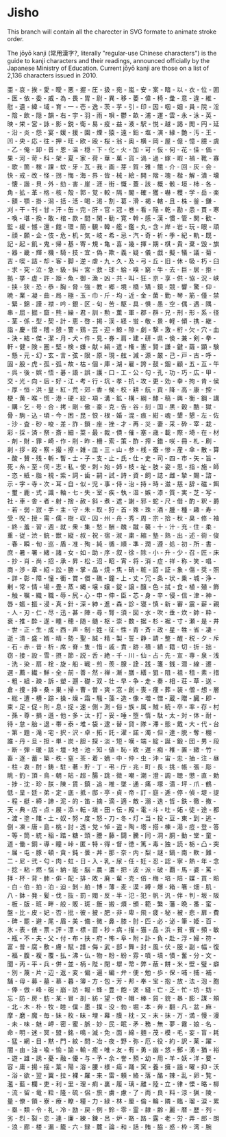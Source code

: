 # Jisho

This branch will contain all the charecter in SVG formate to animate stroke order.


The jōyō kanji (常用漢字?, literally "regular-use Chinese characters") is the guide to kanji characters and their readings, announced officially by the Japanese Ministry of Education. Current jōyō kanji are those on a list of 2,136 characters issued in 2010. 



亜 - 哀 - 挨 - 愛 - 曖 - 悪 - 握 - 圧 - 扱 - 宛 - 嵐 - 安 - 案 - 暗 - 以 - 衣 - 位 - 囲 - 医 - 依 - 委 - 威 - 為 - 畏 - 胃 - 尉 - 異 - 移 - 萎 - 偉 - 椅 - 彙 - 意 - 違 - 維 - 慰 - 遺 - 緯 - 域 - 育 - 一 - 壱 - 逸 - 茨 - 芋 - 引 - 印 - 因 - 咽 - 姻 - 員 - 院 - 淫 - 陰 - 飲 - 隠 - 韻 - 右 - 宇 - 羽 - 雨 - 唄 - 鬱 - 畝 - 浦 - 運 - 雲 - 永 - 泳 - 英 - 映 - 栄 - 営 - 詠 - 影 - 鋭 - 衛 - 易 - 疫 - 益 - 液 - 駅 - 悦 - 越 - 謁 - 閲 - 円 - 延 - 沿 - 炎 - 怨 - 宴 - 媛 - 援 - 園 - 煙 - 猿 - 遠 - 鉛 - 塩 - 演 - 縁 - 艶 - 汚 - 王 - 凹 - 央 - 応 - 往 - 押 - 旺 - 欧 - 殴 - 桜 - 翁 - 奥 - 横 - 岡 - 屋 - 億 - 憶 - 臆 - 虞 - 乙 - 俺 - 卸 - 音 - 恩 - 温 - 穏 - 下 - 化 - 火 - 加 - 可 - 仮 - 何 - 花 - 佳 - 価 - 果 - 河 - 苛 - 科 - 架 - 夏 - 家 - 荷 - 華 - 菓 - 貨 - 渦 - 過 - 嫁 - 暇 - 禍 - 靴 - 寡 - 歌 - 箇 - 稼 - 課 - 蚊 - 牙 - 瓦 - 我 - 画 - 芽 - 賀 - 雅 - 餓 - 介 - 回 - 灰 - 会 - 快 - 戒 - 改 - 怪 - 拐 - 悔 - 海 - 界 - 皆 - 械 - 絵 - 開 - 階 - 塊 - 楷 - 解 - 潰 - 壊 - 懐 - 諧 - 貝 - 外 - 劾 - 害 - 崖 - 涯 - 街 - 慨 - 蓋 - 該 - 概 - 骸 - 垣 - 柿 - 各 - 角 - 拡 - 革 - 格 - 核 - 殻 - 郭 - 覚 - 較 - 隔 - 閣 - 確 - 獲 - 嚇 - 穫 - 学 - 岳 - 楽 - 額 - 顎 - 掛 - 潟 - 括 - 活 - 喝 - 渇 - 割 - 葛 - 滑 - 褐 - 轄 - 且 - 株 - 釜 - 鎌 - 刈 - 干 - 刊 - 甘 - 汗 - 缶 - 完 - 肝 - 官 - 冠 - 巻 - 看 - 陥 - 乾 - 勘 - 患 - 貫 - 寒 - 喚 - 堪 - 換 - 敢 - 棺 - 款 - 間 - 閑 - 勧 - 寛 - 幹 - 感 - 漢 - 慣 - 管 - 関 - 歓 - 監 - 緩 - 憾 - 還 - 館 - 環 - 簡 - 観 - 韓 - 艦 - 鑑 - 丸 - 含 - 岸 - 岩 - 玩 - 眼 - 頑 - 顔 - 願 - 企 - 伎 - 危 - 机 - 気 - 岐 - 希 - 忌 - 汽 - 奇 - 祈 - 季 - 紀 - 軌 - 既 - 記 - 起 - 飢 - 鬼 - 帰 - 基 - 寄 - 規 - 亀 - 喜 - 幾 - 揮 - 期 - 棋 - 貴 - 棄 - 毀 - 旗 - 器 - 畿 - 輝 - 機 - 騎 - 技 - 宜 - 偽 - 欺 - 義 - 疑 - 儀 - 戯 - 擬 - 犠 - 議 - 菊 - 吉 - 喫 - 詰 - 却 - 客 - 脚 - 逆 - 虐 - 九 - 久 - 及 - 弓 - 丘 - 旧 - 休 - 吸 - 朽 - 臼 - 求 - 究 - 泣 - 急 - 級 - 糾 - 宮 - 救 - 球 - 給 - 嗅 - 窮 - 牛 - 去 - 巨 - 居 - 拒 - 拠 - 挙 - 虚 - 許 - 距 - 魚 - 御 - 漁 - 凶 - 共 - 叫 - 狂 - 京 - 享 - 供 - 協 - 況 - 峡 - 挟 - 狭 - 恐 - 恭 - 胸 - 脅 - 強 - 教 - 郷 - 境 - 橋 - 矯 - 鏡 - 競 - 響 - 驚 - 仰 - 暁 - 業 - 凝 - 曲 - 局 - 極 - 玉 - 巾 - 斤 - 均 - 近 - 金 - 菌 - 勤 - 琴 - 筋 - 僅 - 禁 - 緊 - 錦 - 謹 - 襟 - 吟 - 銀 - 区 - 句 - 苦 - 駆 - 具 - 惧 - 愚 - 空 - 偶 - 遇 - 隅 - 串 - 屈 - 掘 - 窟 - 熊 - 繰 - 君 - 訓 - 勲 - 薫 - 軍 - 郡 - 群 - 兄 - 刑 - 形 - 系 - 径 - 茎 - 係 - 型 - 契 - 計 - 恵 - 啓 - 掲 - 渓 - 経 - 蛍 - 敬 - 景 - 軽 - 傾 - 携 - 継 - 詣 - 慶 - 憬 - 稽 - 憩 - 警 - 鶏 - 芸 - 迎 - 鯨 - 隙 - 劇 - 撃 - 激 - 桁 - 欠 - 穴 - 血 - 決 - 結 - 傑 - 潔 - 月 - 犬 - 件 - 見 - 券 - 肩 - 建 - 研 - 県 - 倹 - 兼 - 剣 - 拳 - 軒 - 健 - 険 - 圏 - 堅 - 検 - 嫌 - 献 - 絹 - 遣 - 権 - 憲 - 賢 - 謙 - 鍵 - 繭 - 顕 - 験 - 懸 - 元 - 幻 - 玄 - 言 - 弦 - 限 - 原 - 現 - 舷 - 減 - 源 - 厳 - 己 - 戸 - 古 - 呼 - 固 - 股 - 虎 - 孤 - 弧 - 故 - 枯 - 個 - 庫 - 湖 - 雇 - 誇 - 鼓 - 錮 - 顧 - 五 - 互 - 午 - 呉 - 後 - 娯 - 悟 - 碁 - 語 - 誤 - 護 - 口 - 工 - 公 - 勾 - 孔 - 功 - 巧 - 広 - 甲 - 交 - 光 - 向 - 后 - 好 - 江 - 考 - 行 - 坑 - 孝 - 抗 - 攻 - 更 - 効 - 幸 - 拘 - 肯 - 侯 - 厚 - 恒 - 洪 - 皇 - 紅 - 荒 - 郊 - 香 - 候 - 校 - 耕 - 航 - 貢 - 降 - 高 - 康 - 控 - 梗 - 黄 - 喉 - 慌 - 港 - 硬 - 絞 - 項 - 溝 - 鉱 - 構 - 綱 - 酵 - 稿 - 興 - 衡 - 鋼 - 講 - 購 - 乞 - 号 - 合 - 拷 - 剛 - 傲 - 豪 - 克 - 告 - 谷 - 刻 - 国 - 黒 - 穀 - 酷 - 獄 - 骨 - 駒 - 込 - 頃 - 今 - 困 - 昆 - 恨 - 根 - 婚 - 混 - 痕 - 紺 - 魂 - 墾 - 懇 - 左 - 佐 - 沙 - 査 - 砂 - 唆 - 差 - 詐 - 鎖 - 座 - 挫 - 才 - 再 - 災 - 妻 - 采 - 砕 - 宰 - 栽 - 彩 - 採 - 済 - 祭 - 斎 - 細 - 菜 - 最 - 裁 - 債 - 催 - 塞 - 歳 - 載 - 際 - 埼 - 在 - 材 - 剤 - 財 - 罪 - 崎 - 作 - 削 - 昨 - 柵 - 索 - 策 - 酢 - 搾 - 錯 - 咲 - 冊 - 札 - 刷 - 刹 - 拶 - 殺 - 察 - 撮 - 擦 - 雑 - 皿 - 三 - 山 - 参 - 桟 - 蚕 - 惨 - 産 - 傘 - 散 - 算 - 酸 - 賛 - 残 - 斬 - 暫 - 士 - 子 - 支 - 止 - 氏 - 仕 - 史 - 司 - 四 - 市 - 矢 - 旨 - 死 - 糸 - 至 - 伺 - 志 - 私 - 使 - 刺 - 始 - 姉 - 枝 - 祉 - 肢 - 姿 - 思 - 指 - 施 - 師 - 恣 - 紙 - 脂 - 視 - 紫 - 詞 - 歯 - 嗣 - 試 - 詩 - 資 - 飼 - 誌 - 雌 - 摯 - 賜 - 諮 - 示 - 字 - 寺 - 次 - 耳 - 自 - 似 - 児 - 事 - 侍 - 治 - 持 - 時 - 滋 - 慈 - 辞 - 磁 - 餌 - 璽 - 鹿 - 式 - 識 - 軸 - 七 - 失 - 室 - 疾 - 執 - 湿 - 嫉 - 漆 - 質 - 実 - 芝 - 写 - 社 - 車 - 舎 - 者 - 射 - 捨 - 赦 - 斜 - 煮 - 遮 - 謝 - 邪 - 蛇 - 尺 - 借 - 酌 - 釈 - 爵 - 若 - 弱 - 寂 - 手 - 主 - 守 - 朱 - 取 - 狩 - 首 - 殊 - 珠 - 酒 - 腫 - 種 - 趣 - 寿 - 受 - 呪 - 授 - 需 - 儒 - 樹 - 収 - 囚 - 州 - 舟 - 秀 - 周 - 宗 - 拾 - 秋 - 臭 - 修 - 袖 - 終 - 羞 - 習 - 週 - 就 - 衆 - 集 - 愁 - 酬 - 醜 - 蹴 - 襲 - 十 - 汁 - 充 - 住 - 柔 - 重 - 従 - 渋 - 銃 - 獣 - 縦 - 叔 - 祝 - 宿 - 淑 - 粛 - 縮 - 塾 - 熟 - 出 - 述 - 術 - 俊 - 春 - 瞬 - 旬 - 巡 - 盾 - 准 - 殉 - 純 - 循 - 順 - 準 - 潤 - 遵 - 処 - 初 - 所 - 書 - 庶 - 暑 - 署 - 緒 - 諸 - 女 - 如 - 助 - 序 - 叙 - 徐 - 除 - 小 - 升 - 少 - 召 - 匠 - 床 - 抄 - 肖 - 尚 - 招 - 承 - 昇 - 松 - 沼 - 昭 - 宵 - 将 - 消 - 症 - 祥 - 称 - 笑 - 唱 - 商 - 渉 - 章 - 紹 - 訟 - 勝 - 掌 - 晶 - 焼 - 焦 - 硝 - 粧 - 詔 - 証 - 象 - 傷 - 奨 - 照 - 詳 - 彰 - 障 - 憧 - 衝 - 賞 - 償 - 礁 - 鐘 - 上 - 丈 - 冗 - 条 - 状 - 乗 - 城 - 浄 - 剰 - 常 - 情 - 場 - 畳 - 蒸 - 縄 - 壌 - 嬢 - 錠 - 譲 - 醸 - 色 - 拭 - 食 - 植 - 殖 - 飾 - 触 - 嘱 - 織 - 職 - 辱 - 尻 - 心 - 申 - 伸 - 臣 - 芯 - 身 - 辛 - 侵 - 信 - 津 - 神 - 唇 - 娠 - 振 - 浸 - 真 - 針 - 深 - 紳 - 進 - 森 - 診 - 寝 - 慎 - 新 - 審 - 震 - 薪 - 親 - 人 - 刃 - 仁 - 尽 - 迅 - 甚 - 陣 - 尋 - 腎 - 須 - 図 - 水 - 吹 - 垂 - 炊 - 帥 - 粋 - 衰 - 推 - 酔 - 遂 - 睡 - 穂 - 随 - 髄 - 枢 - 崇 - 数 - 据 - 杉 - 裾 - 寸 - 瀬 - 是 - 井 - 世 - 正 - 生 - 成 - 西 - 声 - 制 - 姓 - 征 - 性 - 青 - 斉 - 政 - 星 - 牲 - 省 - 凄 - 逝 - 清 - 盛 - 婿 - 晴 - 勢 - 聖 - 誠 - 精 - 製 - 誓 - 静 - 請 - 整 - 醒 - 税 - 夕 - 斥 - 石 - 赤 - 昔 - 析 - 席 - 脊 - 隻 - 惜 - 戚 - 責 - 跡 - 積 - 績 - 籍 - 切 - 折 - 拙 - 窃 - 接 - 設 - 雪 - 摂 - 節 - 説 - 舌 - 絶 - 千 - 川 - 仙 - 占 - 先 - 宣 - 専 - 泉 - 浅 - 洗 - 染 - 扇 - 栓 - 旋 - 船 - 戦 - 煎 - 羨 - 腺 - 詮 - 践 - 箋 - 銭 - 潜 - 線 - 遷 - 選 - 薦 - 繊 - 鮮 - 全 - 前 - 善 - 然 - 禅 - 漸 - 膳 - 繕 - 狙 - 阻 - 祖 - 租 - 素 - 措 - 粗 - 組 - 疎 - 訴 - 塑 - 遡 - 礎 - 双 - 壮 - 早 - 争 - 走 - 奏 - 相 - 荘 - 草 - 送 - 倉 - 捜 - 挿 - 桑 - 巣 - 掃 - 曹 - 曽 - 爽 - 窓 - 創 - 喪 - 痩 - 葬 - 装 - 僧 - 想 - 層 - 総 - 遭 - 槽 - 踪 - 操 - 燥 - 霜 - 騒 - 藻 - 造 - 像 - 増 - 憎 - 蔵 - 贈 - 臓 - 即 - 束 - 足 - 促 - 則 - 息 - 捉 - 速 - 側 - 測 - 俗 - 族 - 属 - 賊 - 続 - 卒 - 率 - 存 - 村 - 孫 - 尊 - 損 - 遜 - 他 - 多 - 汰 - 打 - 妥 - 唾 - 堕 - 惰 - 駄 - 太 - 対 - 体 - 耐 - 待 - 怠 - 胎 - 退 - 帯 - 泰 - 堆 - 袋 - 逮 - 替 - 貸 - 隊 - 滞 - 態 - 戴 - 大 - 代 - 台 - 第 - 題 - 滝 - 宅 - 択 - 沢 - 卓 - 拓 - 託 - 濯 - 諾 - 濁 - 但 - 達 - 脱 - 奪 - 棚 - 誰 - 丹 - 旦 - 担 - 単 - 炭 - 胆 - 探 - 淡 - 短 - 嘆 - 端 - 綻 - 誕 - 鍛 - 団 - 男 - 段 - 断 - 弾 - 暖 - 談 - 壇 - 地 - 池 - 知 - 値 - 恥 - 致 - 遅 - 痴 - 稚 - 置 - 緻 - 竹 - 畜 - 逐 - 蓄 - 築 - 秩 - 窒 - 茶 - 着 - 嫡 - 中 - 仲 - 虫 - 沖 - 宙 - 忠 - 抽 - 注 - 昼 - 柱 - 衷 - 酎 - 鋳 - 駐 - 著 - 貯 - 丁 - 弔 - 庁 - 兆 - 町 - 長 - 挑 - 帳 - 張 - 彫 - 眺 - 釣 - 頂 - 鳥 - 朝 - 貼 - 超 - 腸 - 跳 - 徴 - 嘲 - 潮 - 澄 - 調 - 聴 - 懲 - 直 - 勅 - 捗 - 沈 - 珍 - 朕 - 陳 - 賃 - 鎮 - 追 - 椎 - 墜 - 通 - 痛 - 塚 - 漬 - 坪 - 爪 - 鶴 - 低 - 呈 - 廷 - 弟 - 定 - 底 - 抵 - 邸 - 亭 - 貞 - 帝 - 訂 - 庭 - 逓 - 停 - 偵 - 堤 - 提 - 程 - 艇 - 締 - 諦 - 泥 - 的 - 笛 - 摘 - 滴 - 適 - 敵 - 溺 - 迭 - 哲 - 鉄 - 徹 - 撤 - 天 - 典 - 店 - 点 - 展 - 添 - 転 - 塡 - 田 - 伝 - 殿 - 電 - 斗 - 吐 - 妬 - 徒 - 途 - 都 - 渡 - 塗 - 賭 - 土 - 奴 - 努 - 度 - 怒 - 刀 - 冬 - 灯 - 当 - 投 - 豆 - 東 - 到 - 逃 - 倒 - 凍 - 唐 - 島 - 桃 - 討 - 透 - 党 - 悼 - 盗 - 陶 - 塔 - 搭 - 棟 - 湯 - 痘 - 登 - 答 - 等 - 筒 - 統 - 稲 - 踏 - 糖 - 頭 - 謄 - 藤 - 闘 - 騰 - 同 - 洞 - 胴 - 動 - 堂 - 童 - 道 - 働 - 銅 - 導 - 瞳 - 峠 - 匿 - 特 - 得 - 督 - 徳 - 篤 - 毒 - 独 - 読 - 栃 - 凸 - 突 - 届 - 屯 - 豚 - 頓 - 貪 - 鈍 - 曇 - 丼 - 那 - 奈 - 内 - 梨 - 謎 - 鍋 - 南 - 軟 - 難 - 二 - 尼 - 弐 - 匂 - 肉 - 虹 - 日 - 入 - 乳 - 尿 - 任 - 妊 - 忍 - 認 - 寧 - 熱 - 年 - 念 - 捻 - 粘 - 燃 - 悩 - 納 - 能 - 脳 - 農 - 濃 - 把 - 波 - 派 - 破 - 覇 - 馬 - 婆 - 罵 - 拝 - 杯 - 背 - 肺 - 俳 - 配 - 排 - 敗 - 廃 - 輩 - 売 - 倍 - 梅 - 培 - 陪 - 媒 - 買 - 賠 - 白 - 伯 - 拍 - 泊 - 迫 - 剝 - 舶 - 博 - 薄 - 麦 - 漠 - 縛 - 爆 - 箱 - 箸 - 畑 - 肌 - 八 - 鉢 - 発 - 髪 - 伐 - 抜 - 罰 - 閥 - 反 - 半 - 氾 - 犯 - 帆 - 汎 - 伴 - 判 - 坂 - 阪 - 板 - 版 - 班 - 畔 - 般 - 販 - 斑 - 飯 - 搬 - 煩 - 頒 - 範 - 繁 - 藩 - 晩 - 番 - 蛮 - 盤 - 比 - 皮 - 妃 - 否 - 批 - 彼 - 披 - 肥 - 非 - 卑 - 飛 - 疲 - 秘 - 被 - 悲 - 扉 - 費 - 碑 - 罷 - 避 - 尾 - 眉 - 美 - 備 - 微 - 鼻 - 膝 - 肘 - 匹 - 必 - 泌 - 筆 - 姫 - 百 - 氷 - 表 - 俵 - 票 - 評 - 漂 - 標 - 苗 - 秒 - 病 - 描 - 猫 - 品 - 浜 - 貧 - 賓 - 頻 - 敏 - 瓶 - 不 - 夫 - 父 - 付 - 布 - 扶 - 府 - 怖 - 阜 - 附 - 訃 - 負 - 赴 - 浮 - 婦 - 符 - 富 - 普 - 腐 - 敷 - 膚 - 賦 - 譜 - 侮 - 武 - 部 - 舞 - 封 - 風 - 伏 - 服 - 副 - 幅 - 復 - 福 - 腹 - 複 - 覆 - 払 - 沸 - 仏 - 物 - 粉 - 紛 - 雰 - 噴 - 墳 - 憤 - 奮 - 分 - 文 - 聞 - 丙 - 平 - 兵 - 併 - 並 - 柄 - 陛 - 閉 - 塀 - 幣 - 弊 - 蔽 - 餅 - 米 - 壁 - 璧 - 癖 - 別 - 蔑 - 片 - 辺 - 返 - 変 - 偏 - 遍 - 編 - 弁 - 便 - 勉 - 歩 - 保 - 哺 - 捕 - 補 - 舗 - 母 - 募 - 墓 - 慕 - 暮 - 簿 - 方 - 包 - 芳 - 邦 - 奉 - 宝 - 抱 - 放 - 法 - 泡 - 胞 - 俸 - 倣 - 峰 - 砲 - 崩 - 訪 - 報 - 蜂 - 豊 - 飽 - 褒 - 縫 - 亡 - 乏 - 忙 - 坊 - 妨 - 忘 - 防 - 房 - 肪 - 某 - 冒 - 剖 - 紡 - 望 - 傍 - 帽 - 棒 - 貿 - 貌 - 暴 - 膨 - 謀 - 頰 - 北 - 木 - 朴 - 牧 - 睦 - 僕 - 墨 - 撲 - 没 - 勃 - 堀 - 本 - 奔 - 翻 - 凡 - 盆 - 麻 - 摩 - 磨 - 魔 - 毎 - 妹 - 枚 - 昧 - 埋 - 幕 - 膜 - 枕 - 又 - 末 - 抹 - 万 - 満 - 慢 - 漫 - 未 - 味 - 魅 - 岬 - 密 - 蜜 - 脈 - 妙 - 民 - 眠 - 矛 - 務 - 無 - 夢 - 霧 - 娘 - 名 - 命 - 明 - 迷 - 冥 - 盟 - 銘 - 鳴 - 滅 - 免 - 面 - 綿 - 麺 - 茂 - 模 - 毛 - 妄 - 盲 - 耗 - 猛 - 網 - 目 - 黙 - 門 - 紋 - 問 - 冶 - 夜 - 野 - 弥 - 厄 - 役 - 約 - 訳 - 薬 - 躍 - 闇 - 由 - 油 - 喩 - 愉 - 諭 - 輸 - 癒 - 唯 - 友 - 有 - 勇 - 幽 - 悠 - 郵 - 湧 - 猶 - 裕 - 遊 - 雄 - 誘 - 憂 - 融 - 優 - 与 - 予 - 余 - 誉 - 預 - 幼 - 用 - 羊 - 妖 - 洋 - 要 - 容 - 庸 - 揚 - 揺 - 葉 - 陽 - 溶 - 腰 - 様 - 瘍 - 踊 - 窯 - 養 - 擁 - 謡 - 曜 - 抑 - 沃 - 浴 - 欲 - 翌 - 翼 - 拉 - 裸 - 羅 - 来 - 雷 - 頼 - 絡 - 落 - 酪 - 辣 - 乱 - 卵 - 覧 - 濫 - 藍 - 欄 - 吏 - 利 - 里 - 理 - 痢 - 裏 - 履 - 璃 - 離 - 陸 - 立 - 律 - 慄 - 略 - 柳 - 流 - 留 - 竜 - 粒 - 隆 - 硫 - 侶 - 旅 - 虜 - 慮 - 了 - 両 - 良 - 料 - 涼 - 猟 - 陵 - 量 - 僚 - 領 - 寮 - 療 - 瞭 - 糧 - 力 - 緑 - 林 - 厘 - 倫 - 輪 - 隣 - 臨 - 瑠 - 涙 - 累 - 塁 - 類 - 令 - 礼 - 冷 - 励 - 戻 - 例 - 鈴 - 零 - 霊 - 隷 - 齢 - 麗 - 暦 - 歴 - 列 - 劣 - 烈 - 裂 - 恋 - 連 - 廉 - 練 - 錬 - 呂 - 炉 - 賂 - 路 - 露 - 老 - 労 - 弄 - 郎 - 朗 - 浪 - 廊 - 楼 - 漏 - 籠 - 六 - 録 - 麓 - 論 - 和 - 話 - 賄 - 脇 - 惑 - 枠 - 湾 - 腕
